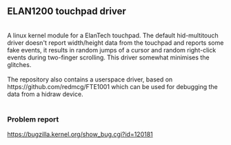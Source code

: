 ## ELAN1200 touchpad driver
<br/>
A linux kernel module for a ElanTech touchpad. The default hid-multitouch driver doesn't report width/height data from the touchpad and reports some fake events, it results in random jumps of a cursor and random right-click events during two-finger scrolling. This driver somewhat minimises the glitches.
<br/><br/>
The repository also contains a userspace driver, based on https://github.com/redmcg/FTE1001 which can be used for debugging the data from a hidraw device.
<br/><br/>

### Problem report
https://bugzilla.kernel.org/show_bug.cgi?id=120181

